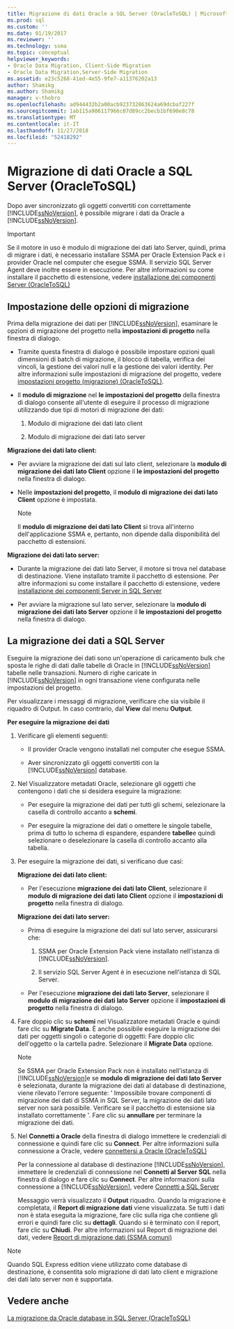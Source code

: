 ```yaml
---
title: Migrazione di dati Oracle a SQL Server (OracleToSQL) | Microsoft Docs
ms.prod: sql
ms.custom: ''
ms.date: 01/19/2017
ms.reviewer: ''
ms.technology: ssma
ms.topic: conceptual
helpviewer_keywords:
- Oracle Data Migration, Client-Side Migration
- Oracle Data Migration,Server-Side Migration
ms.assetid: e23c5268-41ed-4e55-9fe7-a11376202a13
author: Shamikg
ms.author: Shamikg
manager: v-thobro
ms.openlocfilehash: ad944432b2a00acb923732863624a69dcbaf227f
ms.sourcegitcommit: 1ab115a906117966c07d89cc2becb1bf690e8c78
ms.translationtype: MT
ms.contentlocale: it-IT
ms.lasthandoff: 11/27/2018
ms.locfileid: "52418292"
---
```

# <a name="migrating-oracle-data-into-sql-server-oracletosql"></a>Migrazione di dati Oracle a SQL Server (OracleToSQL)
Dopo aver sincronizzato gli oggetti convertiti con correttamente [!INCLUDE[ssNoVersion](../../includes/ssnoversion-md.md)], è possibile migrare i dati da Oracle a [!INCLUDE[ssNoVersion](../../includes/ssnoversion-md.md)].  
  
> [!IMPORTANT]  
> Se il motore in uso è modulo di migrazione dei dati lato Server, quindi, prima di migrare i dati, è necessario installare SSMA per Oracle Extension Pack e i provider Oracle nel computer che esegue SSMA. Il servizio SQL Server Agent deve inoltre essere in esecuzione. Per altre informazioni su come installare il pacchetto di estensione, vedere [installazione dei componenti Server (OracleToSQL)](https://msdn.microsoft.com/33070e5f-4e39-4b70-ae81-b8af6e4983c5)  
  
## <a name="setting-migration-options"></a>Impostazione delle opzioni di migrazione  
Prima della migrazione dei dati per [!INCLUDE[ssNoVersion](../../includes/ssnoversion-md.md)], esaminare le opzioni di migrazione del progetto nella **impostazioni di progetto** nella finestra di dialogo.  
  
-   Tramite questa finestra di dialogo è possibile impostare opzioni quali dimensioni di batch di migrazione, il blocco di tabella, verifica dei vincoli, la gestione dei valori null e la gestione dei valori identity. Per altre informazioni sulle impostazioni di migrazione del progetto, vedere [impostazioni progetto (migrazione) (OracleToSQL)](https://msdn.microsoft.com/fcd6b988-633b-4b2b-9f36-6368b5e86b60).  
  
-   Il **modulo di migrazione** nel **le impostazioni del progetto** della finestra di dialogo consente all'utente di eseguire il processo di migrazione utilizzando due tipi di motori di migrazione dei dati:  
  
    1.  Modulo di migrazione dei dati lato client  
  
    2.  Modulo di migrazione dei dati lato server  
  
**Migrazione dei dati lato client:**  
  
-   Per avviare la migrazione dei dati sul lato client, selezionare la **modulo di migrazione dei dati lato Client** opzione il **le impostazioni del progetto** nella finestra di dialogo.  
  
-   Nelle **impostazioni del progetto**, il **modulo di migrazione dei dati lato Client** opzione è impostata.  
  
    > [!NOTE]  
    > Il **modulo di migrazione dei dati lato Client** si trova all'interno dell'applicazione SSMA e, pertanto, non dipende dalla disponibilità del pacchetto di estensioni.  
  
**Migrazione dei dati lato server:**  
  
-   Durante la migrazione dei dati lato Server, il motore si trova nel database di destinazione. Viene installato tramite il pacchetto di estensione. Per altre informazioni su come installare il pacchetto di estensione, vedere [installazione dei componenti Server in SQL Server](installing-ssma-components-on-sql-server-oracletosql.md)  
  
-   Per avviare la migrazione sul lato server, selezionare la **modulo di migrazione dei dati lato Server** opzione il **le impostazioni del progetto** nella finestra di dialogo.  
  
## <a name="migrating-data-to-sql-server"></a>La migrazione dei dati a SQL Server  
Eseguire la migrazione dei dati sono un'operazione di caricamento bulk che sposta le righe di dati dalle tabelle di Oracle in [!INCLUDE[ssNoVersion](../../includes/ssnoversion-md.md)] tabelle nelle transazioni. Numero di righe caricate in [!INCLUDE[ssNoVersion](../../includes/ssnoversion-md.md)] in ogni transazione viene configurata nelle impostazioni del progetto.  
  
Per visualizzare i messaggi di migrazione, verificare che sia visibile il riquadro di Output. In caso contrario, dal **View** dal menu **Output**.  
  
**Per eseguire la migrazione dei dati**  
  
1.  Verificare gli elementi seguenti:  
  
    -   Il provider Oracle vengono installati nel computer che esegue SSMA.  
  
    -   Aver sincronizzato gli oggetti convertiti con la [!INCLUDE[ssNoVersion](../../includes/ssnoversion-md.md)] database.  
  
2.  Nel Visualizzatore metadati Oracle, selezionare gli oggetti che contengono i dati che si desidera eseguire la migrazione:  
  
    -   Per eseguire la migrazione dei dati per tutti gli schemi, selezionare la casella di controllo accanto a **schemi**.  
  
    -   Per eseguire la migrazione dei dati o omettere le singole tabelle, prima di tutto lo schema di espandere, espandere **tabelle**e quindi selezionare o deselezionare la casella di controllo accanto alla tabella.  
  
3.  Per eseguire la migrazione dei dati, si verificano due casi:  
  
    **Migrazione dei dati lato client:**  
  
    -   Per l'esecuzione **migrazione dei dati lato Client**, selezionare il **modulo di migrazione dei dati lato Client** opzione il **impostazioni di progetto** nella finestra di dialogo.  
  
    **Migrazione dei dati lato server:**  
  
    -   Prima di eseguire la migrazione dei dati sul lato server, assicurarsi che:  
  
        1.  SSMA per Oracle Extension Pack viene installato nell'istanza di [!INCLUDE[ssNoVersion](../../includes/ssnoversion-md.md)].  
  
        2.  Il servizio SQL Server Agent è in esecuzione nell'istanza di SQL Server.  
  
    -   Per l'esecuzione **migrazione dei dati lato Server**, selezionare il **modulo di migrazione dei dati lato Server** opzione il **impostazioni di progetto** nella finestra di dialogo.  
  
4.  Fare doppio clic su **schemi** nel Visualizzatore metadati Oracle e quindi fare clic su **Migrate Data**. È anche possibile eseguire la migrazione dei dati per oggetti singoli o categorie di oggetti: Fare doppio clic dell'oggetto o la cartella padre. Selezionare il **Migrate Data** opzione.  
  
    > [!NOTE]  
    > Se SSMA per Oracle Extension Pack non è installato nell'istanza di [!INCLUDE[ssNoVersion](../../includes/ssnoversion-md.md)]e se **modulo di migrazione dei dati lato Server** è selezionata, durante la migrazione dei dati al database di destinazione, viene rilevato l'errore seguente: ' Impossibile trovare componenti di migrazione dei dati di SSMA in SQL Server, la migrazione dei dati lato server non sarà possibile. Verificare se il pacchetto di estensione sia installato correttamente '. Fare clic su **annullare** per terminare la migrazione dei dati.  
  
5.  Nel **Connetti a Oracle** della finestra di dialogo immettere le credenziali di connessione e quindi fare clic su **Connect**. Per altre informazioni sulla connessione a Oracle, vedere [connettersi a Oracle &#40;OracleToSQL&#41;](../../ssma/oracle/connect-to-oracle-oracletosql.md)  
  
    Per la connessione al database di destinazione [!INCLUDE[ssNoVersion](../../includes/ssnoversion-md.md)], immettere le credenziali di connessione nel **Connetti al Server SQL** nella finestra di dialogo e fare clic su **Connect**. Per altre informazioni sulla connessione a [!INCLUDE[ssNoVersion](../../includes/ssnoversion-md.md)], vedere [Connetti a SQL Server](https://msdn.microsoft.com/bb8c4bde-cfc2-4636-92ae-5dd24abe9536)  
  
    Messaggio verrà visualizzato il **Output** riquadro. Quando la migrazione è completata, il **Report di migrazione dati** viene visualizzata. Se tutti i dati non è stata eseguita la migrazione, fare clic sulla riga che contiene gli errori e quindi fare clic su **dettagli**. Quando si è terminato con il report, fare clic su **Chiudi**. Per altre informazioni sul Report di migrazione dei dati, vedere [Report di migrazione dati (SSMA comuni)](https://msdn.microsoft.com/bbfb9d88-5a98-4980-8d19-c5d78bd0d241)  
  
> [!NOTE]  
> Quando SQL Express edition viene utilizzato come database di destinazione, è consentita solo migrazione di dati lato client e migrazione dei dati lato server non è supportata.  
  
## <a name="see-also"></a>Vedere anche  
[La migrazione da Oracle database in SQL Server &#40;OracleToSQL&#41;](../../ssma/oracle/migrating-oracle-databases-to-sql-server-oracletosql.md)  
  
